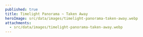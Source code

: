```yaml
---
published: true
title: Timelight Panorama ~ Taken Away
heroImage: src/data/images/timelight-panorama-taken-away.webp
attachments:
  - src/data/images/timelight-panorama-taken-away.webp
---
```


